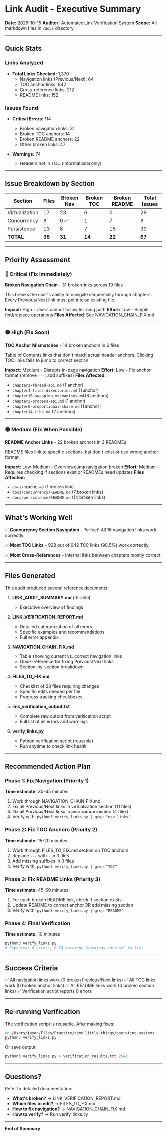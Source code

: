 # Link Audit - Executive Summary

**Date:** 2025-10-15
**Auditor:** Automated Link Verification System
**Scope:** All markdown files in `/docs` directory

---

## Quick Stats

### Links Analyzed
- **Total Links Checked:** 1,370
  - Navigation links (Previous/Next): 64
  - TOC anchor links: 942
  - Cross-reference links: 212
  - README links: 152

### Issues Found
- **Critical Errors:** 114
  - Broken navigation links: 31
  - Broken TOC anchors: 14
  - Broken README anchors: 22
  - Other broken links: 47

- **Warnings:** 74
  - Headers not in TOC (informational only)

---

## Issue Breakdown by Section

| Section | Files | Broken Nav | Broken TOC | Broken README | Total Issues |
|---------|-------|------------|------------|---------------|--------------|
| Virtualization | 17 | 23 | 6 | 0 | 29 |
| Concurrency | 8 | 0 ✅ | 1 | 7 | 8 |
| Persistence | 13 | 8 | 7 | 15 | 30 |
| **TOTAL** | **38** | **31** | **14** | **22** | **67** |

---

## Priority Assessment

### 🔴 Critical (Fix Immediately)
**Broken Navigation Chain** - 31 broken links across 19 files

This breaks the user's ability to navigate sequentially through chapters. Every Previous/Next link must point to an existing file.

**Impact:** High - Users cannot follow learning path
**Effort:** Low - Simple find/replace operations
**Files Affected:** See NAVIGATION_CHAIN_FIX.md

---

### 🟡 High (Fix Soon)
**TOC Anchor Mismatches** - 14 broken anchors in 6 files

Table of Contents links that don't match actual header anchors. Clicking TOC links fails to jump to correct section.

**Impact:** Medium - Disrupts in-page navigation
**Effort:** Low - Fix anchor format (remove `---`, add suffixes)
**Files Affected:**
- `chapter2-thread-api.md` (1 anchor)
- `chapter4-files-directories.md` (1 anchor)
- `chapter16-swapping-mechanisms.md` (8 anchors)
- `chapter2-process-api.md` (1 anchor)
- `chapter6-proportional-share.md` (1 anchor)
- `chapter14-tlbs.md` (2 anchors)

---

### 🟢 Medium (Fix When Possible)
**README Anchor Links** - 22 broken anchors in 3 READMEs

README files link to specific sections that don't exist or use wrong anchor format.

**Impact:** Low-Medium - Overview/jump navigation broken
**Effort:** Medium - Requires checking if sections exist or READMEs need updates
**Files Affected:**
- `docs/README.md` (1 broken link)
- `docs/concurrency/README.md` (7 broken links)
- `docs/persistence/README.md` (14 broken links)

---

## What's Working Well

✅ **Concurrency Section Navigation** - Perfect! All 16 navigation links work correctly.

✅ **Most TOC Links** - 928 out of 942 TOC links (98.5%) work correctly.

✅ **Most Cross-References** - Internal links between chapters mostly correct.

---

## Files Generated

This audit produced several reference documents:

1. **LINK_AUDIT_SUMMARY.md** (this file)
   - Executive overview of findings

2. **LINK_VERIFICATION_REPORT.md**
   - Detailed categorization of all errors
   - Specific examples and recommendations
   - Full error appendix

3. **NAVIGATION_CHAIN_FIX.md**
   - Table showing current vs. correct navigation links
   - Quick-reference for fixing Previous/Next links
   - Section-by-section breakdown

4. **FILES_TO_FIX.md**
   - Checklist of 28 files requiring changes
   - Specific edits needed per file
   - Progress tracking checkboxes

5. **link_verification_output.txt**
   - Complete raw output from verification script
   - Full list of all errors and warnings

6. **verify_links.py**
   - Python verification script (reusable)
   - Run anytime to check link health

---

## Recommended Action Plan

### Phase 1: Fix Navigation (Priority 1)
**Time estimate:** 30-45 minutes

1. Work through NAVIGATION_CHAIN_FIX.md
2. Fix all Previous/Next links in virtualization section (11 files)
3. Fix all Previous/Next links in persistence section (4 files)
4. Verify with: `python3 verify_links.py | grep "nav_links"`

### Phase 2: Fix TOC Anchors (Priority 2)
**Time estimate:** 15-20 minutes

1. Work through FILES_TO_FIX.md section on TOC anchors
2. Replace `---` with `-` in 3 files
3. Add missing suffixes in 3 files
4. Verify with: `python3 verify_links.py | grep "TOC"`

### Phase 3: Fix README Links (Priority 3)
**Time estimate:** 45-60 minutes

1. For each broken README link, check if section exists
2. Update README to correct anchor OR add missing section
3. Verify with: `python3 verify_links.py | grep "README"`

### Phase 4: Final Verification
**Time estimate:** 10 minutes

```bash
python3 verify_links.py
# Expected: 0 errors, 0-74 warnings (warnings optional to fix)
```

---

## Success Criteria

✅ All navigation links work (0 broken Previous/Next links)
✅ All TOC links work (0 broken anchor links)
✅ All README links work (0 broken section links)
✅ Verification script reports 0 errors

---

## Re-running Verification

The verification script is reusable. After making fixes:

```bash
cd /Users/jason/Files/Practice/demo-little-things/operating-systems
python3 verify_links.py
```

Or save output:
```bash
python3 verify_links.py > verification_results.txt 2>&1
```

---

## Questions?

Refer to detailed documentation:
- **What's broken?** → LINK_VERIFICATION_REPORT.md
- **Which files to edit?** → FILES_TO_FIX.md
- **How to fix navigation?** → NAVIGATION_CHAIN_FIX.md
- **How to verify?** → Run verify_links.py

---

**End of Summary**
